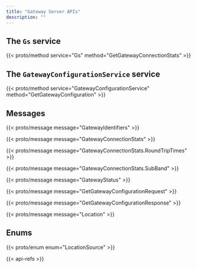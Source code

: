 ```yaml
---
title: "Gateway Server APIs"
description: ""
---
```


## The `Gs` service

{{< proto/method service="Gs" method="GetGatewayConnectionStats" >}}

## The `GatewayConfigurationService` service

{{< proto/method service="GatewayConfigurationService" method="GetGatewayConfiguration" >}}

## Messages

{{< proto/message message="GatewayIdentifiers" >}}

{{< proto/message message="GatewayConnectionStats" >}}

{{< proto/message message="GatewayConnectionStats.RoundTripTimes" >}}

{{< proto/message message="GatewayConnectionStats.SubBand" >}}

{{< proto/message message="GatewayStatus" >}}

{{< proto/message message="GetGatewayConfigurationRequest" >}}

{{< proto/message message="GetGatewayConfigurationResponse" >}}

{{< proto/message message="Location" >}}

## Enums

{{< proto/enum enum="LocationSource" >}}

{{< api-refs >}}
